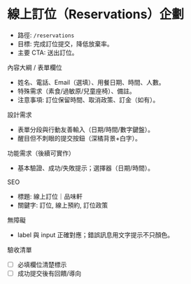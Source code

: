# 線上訂位（Reservations）企劃

- 路徑: `/reservations`
- 目標: 完成訂位提交，降低放棄率。
- 主要 CTA: 送出訂位。

內容大綱 / 表單欄位
- 姓名、電話、Email（選填）、用餐日期、時間、人數。
- 特殊需求（素食/過敏原/兒童座椅）、備註。
- 注意事項: 訂位保留時間、取消政策、訂金（如有）。

設計需求
- 表單分段與行動友善輸入（日期/時間/數字鍵盤）。
- 醒目但不刺眼的提交按鈕（深橘背景+白字）。

功能需求（後續可實作）
- 基本驗證、成功/失敗提示；選擇器（日期/時間）。

SEO
- 標題: 線上訂位｜品味軒
- 關鍵字: 訂位, 線上預約, 訂位政策

無障礙
- label 與 input 正確對應；錯誤訊息用文字提示不只顏色。

驗收清單
- [ ] 必填欄位清楚標示
- [ ] 成功提交後有回饋/導向
